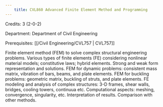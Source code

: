 ```yaml
---
    title: CVL860 Advanced Finite Element Method and Programming
---
```

Credits: 3 (2-0-2)

Department: Department of Civil Engineering

Prerequisites: [[/Civil Engineering/CVL757 | CVL757]]

Finite element method (FEM) to solve complex structural engineering problems. Various types of finite elements (FE) considering nonlinear material models; constitutive laws; hybrid elements. Strong and weak form representation and solutions. FEM for dynamic problems: consistent mass matrix, vibration of bars, beams, and plate elements. FEM for buckling problems: geometric matrix, buckling of struts, and plate elements. FE modeling and analysis of complex structures: 3-D frames, shear walls, bridges, cooling towers, continuua etc. Computational aspects: meshing, convergence, singularity, etc. Interpretation of results. Comparison with other methods.
